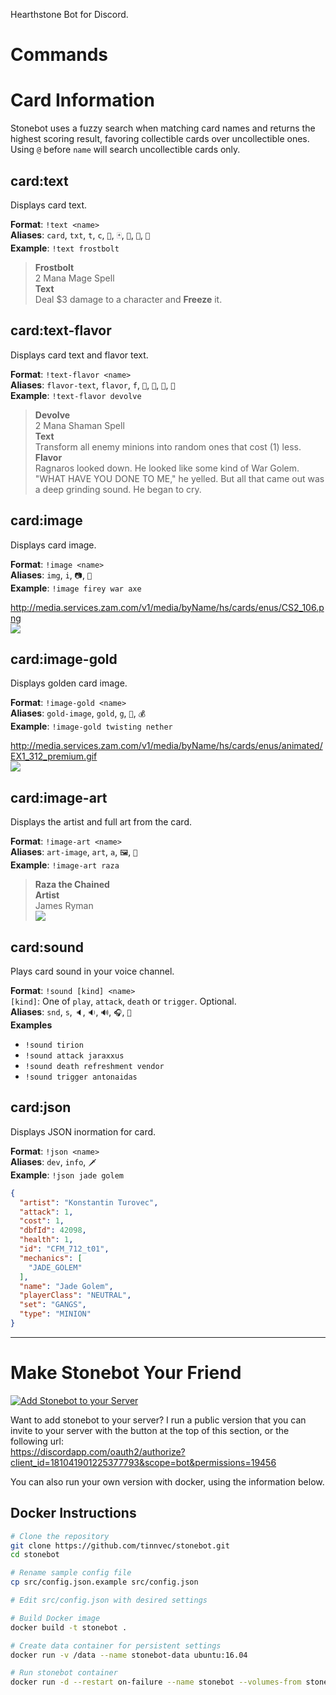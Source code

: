 Hearthstone Bot for Discord.

# Commands

# Card Information

Stonebot uses a fuzzy search when matching card names and returns the highest scoring result, favoring collectible cards over uncollectible ones. Using `@` before `name` will search uncollectible cards only.

## card:text

Displays card text.  

**Format**: `!text <name>`  
**Aliases**: `card`, `txt`, `t`, `c`, `🎴`, `🃏`, `📝`, `📜`, `📃`  
**Example**: `!text frostbolt`

> **Frostbolt**  
> 2 Mana Mage Spell  
> **Text**  
> Deal $3 damage to a character and **Freeze** it.

## card:text-flavor

Displays card text and flavor text.

**Format**: `!text-flavor <name>`  
**Aliases**: `flavor-text`, `flavor`, `f`, `🥓`, `🍗`, `🍿`, `🍰`  
**Example**: `!text-flavor devolve`

> **Devolve**  
> 2 Mana Shaman Spell  
> **Text**  
> Transform all enemy minions into random ones that cost (1) less.  
> **Flavor**  
> Ragnaros looked down. He looked like some kind of War Golem. "WHAT HAVE YOU DONE TO ME," he yelled. But all that came out was a deep grinding sound. He began to cry.

## card:image

Displays card image.

**Format**: `!image <name>`  
**Aliases**: `img`, `i`, `📷`, `📸`  
**Example**: `!image firey war axe`

http://media.services.zam.com/v1/media/byName/hs/cards/enus/CS2_106.png  
![](http://media.services.zam.com/v1/media/byName/hs/cards/enus/CS2_106.png)

## card:image-gold

Displays golden card image.

**Format**: `!image-gold <name>`  
**Aliases**: `gold-image`, `gold`, `g`, `👑`, `💰`  
**Example**: `!image-gold twisting nether`

http://media.services.zam.com/v1/media/byName/hs/cards/enus/animated/EX1_312_premium.gif  
![](http://media.services.zam.com/v1/media/byName/hs/cards/enus/animated/EX1_312_premium.gif)

## card:image-art

Displays the artist and full art from the card.

**Format**: `!image-art <name>`  
**Aliases**: `art-image`, `art`, `a`, `🖼`, `🎨`  
**Example**: `!image-art raza`

> **Raza the Chained**  
> **Artist**  
> James Ryman  
> ![](https://art.hearthstonejson.com/v1/512x/CFM_020.jpg)

## card:sound

Plays card sound in your voice channel.

**Format**: `!sound [kind] <name>`  
`[kind]`: One of `play`, `attack`, `death` or `trigger`. Optional.  
**Aliases**: `snd`, `s`, `🔈`, `🔉`, `🔊`, `🎧`, `🎵`  
**Examples**

- `!sound tirion`
- `!sound attack jaraxxus`
- `!sound death refreshment vendor`
- `!sound trigger antonaidas`

## card:json

Displays JSON inormation for card.

**Format**: `!json <name>`  
**Aliases**: `dev`, `info`, `🗡`  
**Example**: `!json jade golem`

```json
{
  "artist": "Konstantin Turovec",
  "attack": 1,
  "cost": 1,
  "dbfId": 42098,
  "health": 1,
  "id": "CFM_712_t01",
  "mechanics": [
    "JADE_GOLEM"
  ],
  "name": "Jade Golem",
  "playerClass": "NEUTRAL",
  "set": "GANGS",
  "type": "MINION"
}
```

---

# Make Stonebot Your Friend

[![Add Stonebot to your Server][discord-add-badge]][discord-oauth-link]

[discord-oauth-link]: https://discordapp.com/oauth2/authorize?client_id=181041901225377793&scope=bot&permissions=19456
[discord-add-badge]: https://img.shields.io/badge/Discord-Invite%20Stonebot-7289DA.svg?style=flat-square

Want to add stonebot to your server? I run a public version that you can invite to your server with the button at the top of this section, or the following url:  
https://discordapp.com/oauth2/authorize?client_id=181041901225377793&scope=bot&permissions=19456

You can also run your own version with docker, using the information below.

## Docker Instructions

```bash
# Clone the repository
git clone https://github.com/tinnvec/stonebot.git
cd stonebot

# Rename sample config file
cp src/config.json.example src/config.json

# Edit src/config.json with desired settings

# Build Docker image
docker build -t stonebot .

# Create data container for persistent settings
docker run -v /data --name stonebot-data ubuntu:16.04

# Run stonebot container
docker run -d --restart on-failure --name stonebot --volumes-from stonebot-data stonebot
```
